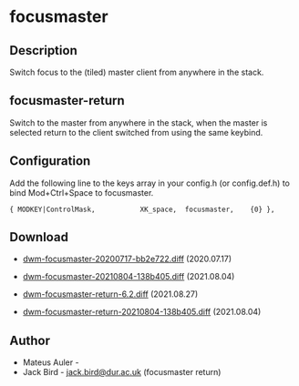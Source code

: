 focusmaster
===========

Description
-----------
Switch focus to the (tiled) master client from anywhere in the stack.

focusmaster-return
------------------
Switch to the master from anywhere in the stack, when the master is selected
return to the client switched from using the same keybind.

Configuration
-------------
Add the following line to the keys array in your config.h (or config.def.h) to bind Mod+Ctrl+Space to focusmaster.

	{ MODKEY|ControlMask,           XK_space,  focusmaster,    {0} },

Download
--------
* [dwm-focusmaster-20200717-bb2e722.diff](dwm-focusmaster-20200717-bb2e722.diff) (2020.07.17)
* [dwm-focusmaster-20210804-138b405.diff](dwm-focusmaster-20210804-138b405.diff) (2021.08.04)


* [dwm-focusmaster-return-6.2.diff](dwm-focusmaster-return-6.2.diff) (2021.08.27)
* [dwm-focusmaster-return-20210804-138b405.diff](dwm-focusmaster-return-20210804-138b405.diff) (2021.08.04)

Author
------
* Mateus Auler - <mateusauler at protonmail dot com>
* Jack Bird - <jack.bird@dur.ac.uk> (focusmaster return)

